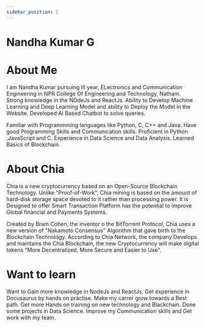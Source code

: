 ```yaml
---
sidebar_position: 2
---
```


# Nandha Kumar G

# About Me

I am Nandha Kumar pursuing III year, ELectronics and Communication Engineering in NPR College Of Engineering and Technology, Natham. Strong knowledge in the NOdeJs and ReactJs. Ability to Develop Machine Learning and Deep Learning Model and ability to Deploy the Model in the Website. Developed AI Based Chatbot to solve queries. 

Familiar with  Programmming languages like Python, C, C++ and Java. Have good Programming Skills and Communication skills. Proficient in Python ,JavaScript and C. Experience in Data Science and Data Analysis. Learned Basics of Blockchain.

# About Chia

Chia is a new cryptocurrency based on an Open-Source Blockchain Technology. Unlike "Proof-of-Work", Chia mining is based on the amount of hard-disk storage space devoted to it rather than processing power. It is Designed to offer Smart Transaction Platform has the potential to improve Global financial and Payments Systems.

Created by Bram Cohen, the inventor o the BitTorrent Protocol, Chia uses a new version of "Nakamoto Consensus" Algorithm that gave birth to the Blockchain Technology. According to Chia Network, the company Develops and maintains the Chia Blockchain, the new Cryptocurrency will make digital tokens "More Decentralized, More Secure and Easier to Use". 

# Want to learn

Want to Gain more knowledge in NodeJs and ReactJs. Get experience in Docusaurus by hands on practise. Make my carrer grow towards a Best path. Get more Hands on training on new technology and Blackchain. Done some projects in Data Science. Improve my Communication skills and Get work with my team.